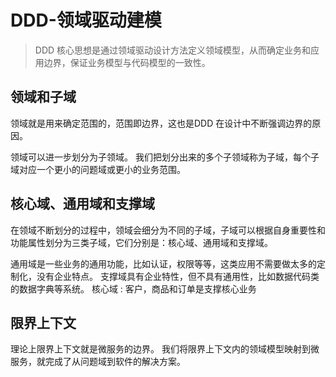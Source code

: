 # DDD-领域驱动建模

> DDD 核心思想是通过领域驱动设计方法定义领域模型，从而确定业务和应用边界，保证业务模型与代码模型的一致性。  

## 领域和子域
领域就是用来确定范围的，范围即边界，这也是DDD 在设计中不断强调边界的原因。

领域可以进一步划分为子领域。
我们把划分出来的多个子领域称为子域，每个子域对应一个更小的问题域或更小的业务范围。

## 核心域、通用域和支撑域
在领域不断划分的过程中，领域会细分为不同的子域，子域可以根据自身重要性和功能属性划分为三类子域，它们分别是：核心域、通用域和支撑域。

通用域是一些业务的通用功能，比如认证，权限等等，这类应用不需要做太多的定制化，没有企业特点。
支撑域具有企业特性，但不具有通用性，比如数据代码类的数据字典等系统。
核心域 : 客户，商品和订单是支撑核心业务

## 限界上下文
理论上限界上下文就是微服务的边界。
我们将限界上下文内的领域模型映射到微服务，就完成了从问题域到软件的解决方案。
